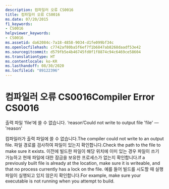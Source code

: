 ```yaml
---
description: 컴파일러 오류 CS0016
title: 컴파일러 오류 CS0016
ms.date: 07/20/2015
f1_keywords:
- CS0016
helpviewer_keywords:
- CS0016
ms.assetid: da62084c-7a18-4858-9034-d1fe099bf34c
ms.openlocfilehash: c7742af80ba5f6ef7f1b6847ab8268daadf53e42
ms.sourcegitcommit: d579fb5e4b46745fd0f1f8874c94c6469ce58604
ms.translationtype: HT
ms.contentlocale: ko-KR
ms.lasthandoff: 08/30/2020
ms.locfileid: "89122396"
---
```

# <a name="compiler-error-cs0016"></a><span data-ttu-id="ec86a-103">컴파일러 오류 CS0016</span><span class="sxs-lookup"><span data-stu-id="ec86a-103">Compiler Error CS0016</span></span>

<span data-ttu-id="ec86a-104">출력 파일 ‘file’에 쓸 수 없습니다. ‘reason’</span><span class="sxs-lookup"><span data-stu-id="ec86a-104">Could not write to output file 'file' — 'reason'</span></span>

 <span data-ttu-id="ec86a-105">컴파일러가 출력 파일에 쓸 수 없습니다.</span><span class="sxs-lookup"><span data-stu-id="ec86a-105">The compiler could not write to an output file.</span></span> <span data-ttu-id="ec86a-106">파일 경로를 검사하여 파일이 있는지 확인합니다.</span><span class="sxs-lookup"><span data-stu-id="ec86a-106">Check the path to the file to make sure it exists.</span></span> <span data-ttu-id="ec86a-107">이전에 빌드한 파일이 해당 위치에 이미 있는 경우 파일이 쓰기 가능하고 현재 파일에 대한 잠금을 보유한 프로세스가 없는지 확인합니다.</span><span class="sxs-lookup"><span data-stu-id="ec86a-107">If a previously built file is already at the location, make sure it is writeable, and that no process currently has a lock on the file.</span></span> <span data-ttu-id="ec86a-108">예를 들어 빌드를 시도할 때 실행 파일이 실행되고 있지 않은지 확인합니다.</span><span class="sxs-lookup"><span data-stu-id="ec86a-108">For example, make sure your executable is not running when you attempt to build.</span></span>
